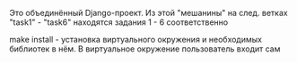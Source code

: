 Это объединённый Django-проект. Из этой "мешанины" на след. ветках "task1" - "task6" находятся задания 1 - 6 соответственно

make install - установка виртуального окружения  и необходимых библиотек в нём. В виртуальное окружение пользователь входит сам
